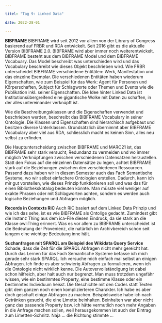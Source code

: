 ```yaml
---

titel: "Tag 9: Linked Data"

date: 2022-28-01

---
```


**BIBFRAME**
BIBFRAME wird seit 2012 vor allem von der Library of Congress basierend auf FRBR und RDA entwickelt. Seit 2016 gibt es die aktuelle Version BIBFRAME 2.0. BIBFRAME wird aber immer noch weiterentwickelt. BIBFRAME besteht aus dem BIBFRAME Model und dem BIBFRAME Vocabuary. Das Model beschreibt was unterschieden wird und das Vocabulary beschreibt wie dieses Objekt beschrieben wird. Wie FRBR unterscheidet BIBFRAME verschiedene Entitäten: Werk, Manifestation und das einzelne Exemplar. Die verschiedenen Entitäten haben wiederum Eigenschaften, wie zum Beispiel für das Werk: Agent für Personen und Körperschaften, Subject für Schlagworte oder Themen und Events wie die Publikation inkl. seiner Eigenschaften. Die Idee hinter Linked Data ist Institutionsübergreifend eine gigantische Wolke mit Daten zu schaffen, in der alles untereinander verknüpft ist. 

Wie die Beschreibungsklassen und die Eigenschaften verwendet und beschrieben werden, beschreibt das BIBFRAME Vocabulary in seiner Ontologie. Die Klassen und Eigenschaften sind hierarchisch aufgebaut und besitzen diverse Unterklassen. Grundsätzlich übernimmt aber BIBFRAME Vocabulary aber viel aus RDA, schliesslich macht es keinen Sinn, alles neu selbst zu erfinden. 

Die Hauptunterscheidung zwischen BIBFRAME und MARC21 ist, das BIBFRAME sehr stark versucht, Redundanz zu vermeiden und wo immer möglich Verknüpfungen zwischen verschiedenen Datensätzen herzustellen. Statt den Fokus auf die einzelnen Datensätze zu legen, achtet BIBFRAME stark auf die Beziehungen zwischen den verschiedenen Ressourcen. Passend dazu haben wir in diesem Semester auch das Fach Semantische Systeme, wo wir selbst einfachere Ontologien erstellen. Dadurch, kann ich mir gut vorstellen, wie dieses Prinzip funktionieren soll und was das für einen Bibliothekskatalog bedeuten könnte. Man müsste viel weniger auf exakte Phrasen oder mit Schlagworten achten, sondern es werden auch logische Beziehungen und Abfragen möglich. 

**Records in Contexts RiC**
Auch RiC basiert auf dem Linked Data Prinzip und wie ich das sehe, ist es wie BIBFRAME als Ontolige gedacht. Zumindest gibt die Instanz Thing aus dem ica-File diesen Eindruck, da sie stark an die Klasse owl:Thing erinnert. Was es vor allem zu BIBFRAME unterscheidet ist die Bedeutung der Provenienz, die natürlich im Archivbereich schon seit langem eine wichtige Bedeutung inne hält. 

**Suchanfragen mit SPARQL am Beispiel des Wikidata Query Service**
Schade, dass die Zeit für die SPARQL Abfragen nicht mehr gereicht hat. Durch das Lernen für das Fach Semantische Systeme befasse ich mich gerade sehr stark SPARQL. Ich versuche mich einfach mal selbst an einigen Abfragen. Ich finde es aber schwierig  Abfragen zu formulieren, wenn ich die Ontologie nicht wirklich kenne. Die Autovervollständigung ist dabei schon hilfreich, aber halt auch nur begrenzt. Man muss trotzdem ungefähr wissen, wie ein bestimmtes Property, eine bestimme Klasse oder ein bestimmtes Individuum heisst. Die Geschichte mit den Codes statt Texten gibt dem ganzen noch einen komplizierteren Charakter. Ich habe es aber doch geschaft einige Abfragen zu machen. Beispielsweise habe ich nach Getränken gesucht, die eine Limette beinhalten. Beinhalten war aber nicht ganz das passende Property bzw. ich hätte vermutlich noch mehr Angaben in die Anfrage machen sollen, weil herausgekommen ist auch der Eintrag zum Limetten-Schnitz. Naja … die Richtung stimmte …
